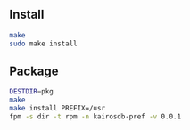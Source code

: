 Install
-------

```bash
make
sudo make install
```

Package
-------

```bash
DESTDIR=pkg
make
make install PREFIX=/usr
fpm -s dir -t rpm -n kairosdb-pref -v 0.0.1
```
